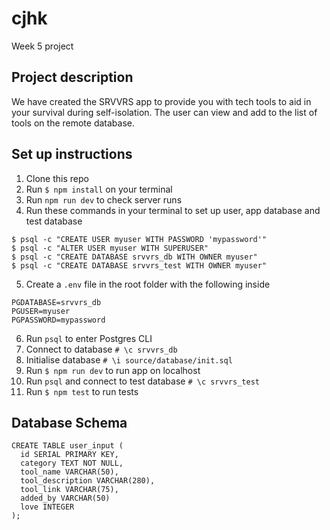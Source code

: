 # cjhk
Week 5 project

## Project description
We have created the SRVVRS app to provide you with tech tools to aid in your survival during self-isolation. The user can view and add to the list of tools on the remote database.

## Set up instructions
1. Clone this repo
2. Run `$ npm install` on your terminal
3. Run `npm run dev` to check server runs
4. Run these commands in your terminal to set up user, app database and test database

```
$ psql -c "CREATE USER myuser WITH PASSWORD 'mypassword'"
$ psql -c "ALTER USER myuser WITH SUPERUSER"
$ psql -c "CREATE DATABASE srvvrs_db WITH OWNER myuser"
$ psql -c "CREATE DATABASE srvvrs_test WITH OWNER myuser"
```

5. Create a `.env` file in the root folder with the following inside

```
PGDATABASE=srvvrs_db
PGUSER=myuser
PGPASSWORD=mypassword
```

6. Run `psql` to enter Postgres CLI
7. Connect to database `# \c srvvrs_db`
8. Initialise database `# \i source/database/init.sql`
9. Run `$ npm run dev` to run app on localhost
10. Run `psql` and connect to test database `# \c srvvrs_test`
11. Run `$ npm test` to run tests

## Database Schema

```
CREATE TABLE user_input (
  id SERIAL PRIMARY KEY,
  category TEXT NOT NULL,
  tool_name VARCHAR(50),
  tool_description VARCHAR(280),
  tool_link VARCHAR(75),
  added_by VARCHAR(50)
  love INTEGER 
);
```
